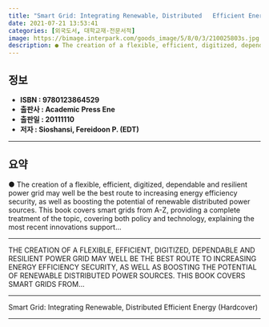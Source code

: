 ```yaml
---
title: "Smart Grid: Integrating Renewable, Distributed   Efficient Energy (Hardcover)"
date: 2021-07-21 13:53:41
categories: [외국도서, 대학교재-전문서적]
image: https://bimage.interpark.com/goods_image/5/8/0/3/210025803s.jpg
description: ● The creation of a flexible, efficient, digitized, dependable and resilient power grid may well be the best route to increasing energy efficiency security, a
---
```


## **정보**

- **ISBN : 9780123864529**
- **출판사 : Academic Press Ene**
- **출판일 : 20111110**
- **저자 : Sioshansi, Fereidoon P. (EDT)**

------



## **요약**

●  The creation of a flexible, efficient, digitized, dependable and resilient power grid may well be the best route to increasing energy efficiency  security, as well as boosting the potential of renewable  distributed power sources. This book covers smart grids from A-Z, providing a complete treatment of the topic, covering both policy and technology, explaining the most recent innovations support...

------

THE CREATION OF A FLEXIBLE, EFFICIENT, DIGITIZED, DEPENDABLE AND RESILIENT POWER GRID MAY WELL BE THE BEST ROUTE TO INCREASING ENERGY EFFICIENCY  SECURITY, AS WELL AS BOOSTING THE POTENTIAL OF RENEWABLE  DISTRIBUTED POWER SOURCES. THIS BOOK COVERS SMART GRIDS FROM... 

------


Smart Grid: Integrating Renewable, Distributed   Efficient Energy (Hardcover) 

------


